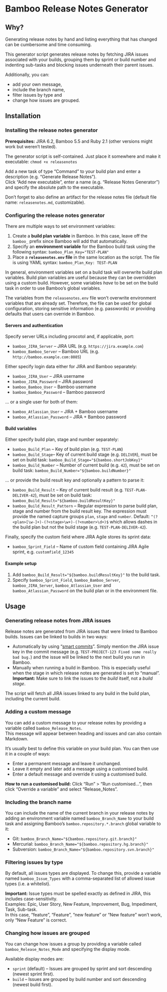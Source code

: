 # Bamboo Release Notes Generator

## Why?

Generating release notes by hand and listing everything that has changed can be cumbersome and time consuming.

This generator script generates release notes by fetching JIRA issues associated with your builds, grouping them by sprint or build number and indenting sub-tasks and blocking issues underneath their parent issues.

Additionally, you can:

- add your own message,
- include the branch name,
- filter issues by type and
- change how issues are grouped.

## Installation

### Installing the release notes generator

**Prerequisites:** JIRA 6.2, Bamboo 5.5 and Ruby 2.1 (other versions might work but weren’t tested).

The generator script is self-contained. Just place it somewhere and make it executable: `chmod +x releasenotes`

Add a new task of type “Command” to your build plan and enter a description (e.g. “Generate Release Notes”).  
Click “Add new executable”, enter a name (e.g. “Release Notes Generator”) and specify the absolute path to the executable.

Don’t forget to also define an artifact for the release notes file (default file name: `releasenotes.md`, customizable).

### Configuring the release notes generator

There are multiple ways to set environment variables:

1. Create a **build plan variable** in Bamboo. In this case, leave off the `bamboo_` prefix since Bamboo will add that automatically.
2. Specify an **environment variable** for the Bamboo build task using the following syntax: `bamboo_Plan_Key="TEST-PLAN"`
3. Place a **`releasenotes.env` file** in the same location as the script. The file is using YAML syntax: `bamboo_Plan_Key: TEST-PLAN`

In general, environment variables set on a build task will overwrite build plan variables. Build plan variables are useful because they can be overridden using a custom build. However, some variables *have* to be set on the build task in order to use Bamboo’s global variables.

The variables from the `releasenotes.env` file won’t overwrite environment variables that are already set. Therefore, the file can be used for global configuration, storing sensitive information (e.g. passwords) or providing defaults that users can override in Bamboo.

#### Servers and authentication

Specify server URLs including procotol and, if applicable, port:

- `bamboo_JIRA_Server` – JIRA URL (e.g. `https://jira.example.com`)
- `bamboo_Bamboo_Server` – Bamboo URL (e.g. `http://bamboo.example.com:8085`)

Either specify login data either for JIRA and Bamboo separately:

- `bamboo_JIRA_User` – JIRA username
- `bamboo_JIRA_Password` – JIRA password
- `bamboo_Bamboo_User` – Bamboo username
- `bamboo_Bamboo_Password` – Bamboo password

… or a single user for both of them:

- `bamboo_Atlassian_User` – JIRA + Bamboo username
- `bamboo_Atlassian_Password` – JIRA + Bamboo password

#### Build variables

Either specify build plan, stage and number separately:

- `bamboo_Build_Plan` – Key of build plan (e.g. `TEST-PLAN`)
- `bamboo_Build_Stage`– Key of current build stage (e.g. `DELIVER`), must be set on build task: `bamboo_Build_Stage="${bamboo.shortJobKey}"`
- `bamboo_Build_Number` – Number of current build (e.g. `42`), must be set on build task: `bamboo_Build_Number="${bamboo.buildNumber}"`

… or provide the build result key and optionally a pattern to parse it:

- `bamboo_Build_Result` – Key of current build result (e.g. `TEST-PLAN-DELIVER-42`), must be set on build task: `bamboo_Build_Result="${bamboo.buildResultKey}"`
- `bamboo_Build_Result_Pattern` – Regular expression to parse build plan, stage and number from the build result key. The expression must provide the named capture groups `plan`, `stage` and `number`. Default: `^(?<plan>[\w-]+)-(?<stage>\w+)-(?<number>\d+)$` which allows dashes in the build plan but not the build stage (e.g. `TEST-PLAN-DELIVER-42`).

Finally, specify the custom field where JIRA Agile stores its sprint data:

- `bamboo_Sprint_Field` – Name of custom field containing JIRA Agile sprint, e.g. `customfield_12345`

#### Example setup

1. Add `bamboo_Build_Result="${bamboo.buildResultKey}"` to the build task.
2. Specify `bamboo_Sprint_Field`, `bamboo_Bamboo_Server`, `bamboo_JIRA_Server`, `bamboo_Atlassian_User` and `bamboo_Atlassian_Password` on the build plan or in the environment file.

## Usage

### Generating release notes from JIRA issues

Release notes are generated from JIRA issues that were linked to Bamboo builds. Issues can be linked to builds in two ways:

- Automatically by using “[smart commits](https://confluence.atlassian.com/display/AOD/Processing+JIRA+issues+with+commit+messages)”. Simply mention the JIRA issue key in the commit message (e.g. `TEST-PROJECT-123 Fixed some really bad bug.`) and the issue will be linked to the next build you run in Bamboo.
- Manually when running a build in Bamboo. This is especially useful when the stage in which release notes are generated is set to “manual”. **Important:** Make sure to link the issues to the *build* itself, not a *build stage*.

The script will fetch all JIRA issues linked to any build in the build plan, including the current build.

### Adding a custom message

You can add a custom message to your release notes by providing a variable called `bamboo_Release_Notes`.  
This message will appear between heading and issues and can also contain Markdown.

It’s usually best to define this variable on your build plan. You can then use it in a couple of ways:

- Enter a permanent message and leave it unchanged.
- Leave it empty and later add a message using a customised build.
- Enter a default message and override it using a customised build.

**How to run a customised build:** Click “Run” > “Run customised…”, then click “Override a variable” and select “Release_Notes”.

### Including the branch name

You can include the name of the current branch in your release notes by adding an environment variable named `bamboo_Branch_Name` to your build task and assigning Bamboo’s `bamboo.repository.*.branch` global variable to it:

- Git: `bamboo_Branch_Name="${bamboo.repository.git.branch}"`
- Mercurial: `bamboo_Branch_Name="${bamboo.repository.hg.branch}"`
- Subversion: `bamboo_Branch_Name="${bamboo.repository.svn.branch}"`

### Filtering issues by type

By default, all issues types are displayed. To change this, provide a variable named `bamboo_Issue_Types` with a comma-separated list of allowed issue types (i.e. a whitelist).

**Important:** Issue types must be spelled exactly as defined in JIRA, this includes case-sensitivity.  
Examples: Epic, User Story, New Feature, Improvement, Bug, Impediment, Task, Sub-task.  
In this case, “feature”, “Feature”, “new feature” or “New feature” won’t work, only “New Feature” is correct.

### Changing how issues are grouped

You can change how issues a group by providing a variable called `bamboo_Release_Notes_Mode` and specifying the display mode.

Available display modes are:

- `sprint` (default) – Issues are grouped by sprint and sort descending (newest sprint first).
- `build` – Issues are grouped by build number and sort descending (newest build first).
